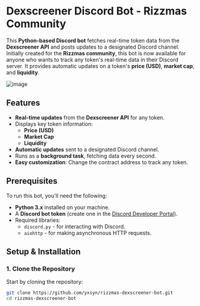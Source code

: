 # Dexscreener Discord Bot - Rizzmas Community

This **Python-based Discord bot** fetches real-time token data from the **Dexscreener API** and posts updates to a designated Discord channel. Initially created for the **Rizzmas community**, this bot is now available for anyone who wants to track any token's real-time data in their Discord server. It provides automatic updates on a token's **price (USD)**, **market cap**, and **liquidity**.

![image](https://github.com/user-attachments/assets/1becccef-20ef-496c-bafe-9b57b81a00cf)


## Features

- **Real-time updates** from the **Dexscreener API** for any token.
- Displays key token information:
  - **Price (USD)**
  - **Market Cap**
  - **Liquidity**
- **Automatic updates** sent to a designated Discord channel.
- Runs as a **background task**, fetching data every second.
- **Easy customization**: Change the contract address to track any token.

## Prerequisites

To run this bot, you'll need the following:

- **Python 3.x** installed on your machine.
- A **Discord bot token** (create one in the [Discord Developer Portal](https://discord.com/developers/applications)).
- Required libraries:
  - `discord.py` - for interacting with Discord.
  - `aiohttp` - for making asynchronous HTTP requests.

## Setup & Installation

### 1. Clone the Repository

Start by cloning the repository:

```bash
git clone https://github.com/yxsyn/rizzmas-dexscreener-bot.git
cd rizzmas-dexscreener-bot
